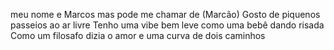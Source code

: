  meu nome e Marcos mas pode me chamar de (Marcão)
 Gosto de piquenos passeios ao ar livre 
 Tenho uma vibe bem leve como uma bebê dando risada
 Como um filosafo dizia o amor e uma curva de dois caminhos
 
 
 
